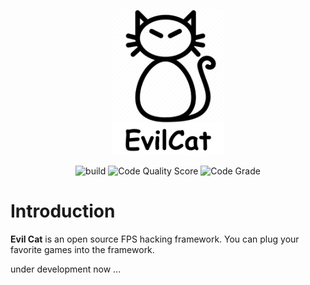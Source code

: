 <p align="center">
    <img src="rsrc/logo.png" alt="logo" width="180" />
</p>

<p align="center">
    <img src="https://img.shields.io/github/workflow/status/zouxianyu/evil-cat/build/master" alt="build"/>
    <img src="https://api.codiga.io/project/34564/score/svg" alt="Code Quality Score"/>
    <img src="https://api.codiga.io/project/34564/status/svg" alt="Code Grade"/>
</p>

# Introduction

**Evil Cat** is an open source FPS hacking framework. You can plug your favorite games into the framework.

under development now ...